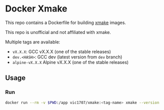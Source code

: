 # Docker Xmake

This repo contains a Dockerfile for building [xmake](https://github.com/xmake-io/xmake) images.

This repo is unofficial and not affiliated with xmake.

Multiple tags are available:
  - `vX.X.X`: GCC vX.X.X (one of the stable releases)
  - `dev.<HASH>`: GCC dev (latest version from `dev` branch)
  - `alpine-vX.X.X` Alpine vX.X.X (one of the stable releases)

## Usage

### Run

```bash
docker run --rm -v $PWD:/app vic1707/xmake:<tag-name> xmake --version
```

